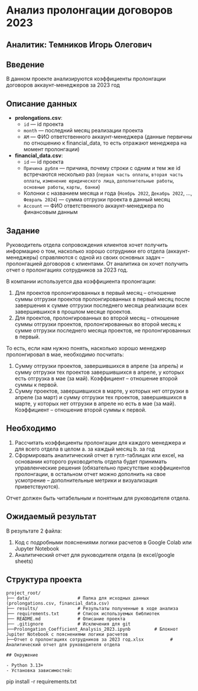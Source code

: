 # Анализ пролонгации договоров 2023

## Аналитик: Темников Игорь Олегович

## Введение
В данном проекте анализируются коэффициенты пролонгации договоров аккаунт-менеджеров за 2023 год

## Описание данных

- **prolongations.csv**:
  - `id` — id проекта
  - `month` — последний месяц реализации проекта
  - `AM` — ФИО ответственного аккаунт-менеджера (данные первичны по отношению к financial_data, то есть отражают менеджера на момент пролонгации)
- **financial_data.csv**:
  - `id` — id проекта
  - `Причина дубля` — причина, почему строки с одним и тем же id встречаются несколько раз (`первая часть оплаты`, `вторая часть оплаты`, `изменение юридического лица`, `дополнительные работы`, `основные работы`, `карты, банки`)
  - Колонки с названием месяца и года (`Ноябрь 2022`, `Декабрь 2022`, ..., `Февраль 2024`) — сумма отгрузки проекта в данный месяц
  - `Account` — ФИО ответственного аккаунт-менеджера по финансовым данным

## Задание

Руководитель отдела сопровождения клиентов хочет получить информацию о том, насколько хорошо сотрудники его отдела (аккаунт-менеджеры) справляются с одной из своих основных задач – пролонгацией договоров с клиентами. От аналитика он хочет получить отчет о пролонгациях сотрудников за 2023 год. 

В компании используется два коэффициента пролонгации:
1. Для проектов пролонгированных в первый месяц – отношение суммы отгрузки проектов пролонгированных в первый месяц после завершения к сумме отгрузки последнего месяца реализации всех завершившихся в прошлом месяце проектов.
2. Для проектов, пролонгированных во второй месяц – отношение суммы отгрузки проектов, пролонгированных во второй месяц к сумме отгрузки последнего месяца проектов, не пролонгированных в первый. 

То есть, если нам нужно понять, насколько хорошо менеджер пролонгировал в мае, необходимо посчитать:
1. Сумму отгрузки проектов, завершившихся в апреле (за апрель) и сумму отгрузки тех проектов завершившихся в апреле, у которых есть отгрузка в мае (за май). Коэффициент – отношение второй суммы к первой. 
2. Сумму проектов, завершившихся в марте, у которых нет отгрузки в апреле (за март) и сумму отгрузки тех проектов, завершившихся в марте, у которых нет отгрузки в апреле но есть в мае (за май). Коэффициент – отношение второй суммы к первой. 

## Необходимо
1. Рассчитать коэффициенты пролонгации для каждого менеджера и для всего отдела в целом
    a. за каждый месяц
    b. за год
2. Сформировать аналитический отчет в гугл-таблицах или excel, на основании которого руководитель отдела будет принимать управленческие решения (обязательно присутствие коэффициентов пролонгации, в остальном отчет можно дополнить на свое усмотрение – дополнительные метрики и визуализация приветствуются).

Отчет должен быть читабельным и понятным для руководителя отдела.

## Ожидаемый результат

В результате 2 файла:
1. Код с подробными пояснениями логики расчетов в Google Colab или Jupyter Notebook
2. Аналитический отчет для руководителя отдела (в excel/google sheets) 

## Структура проекта

```
project_root/
├── data/                  # Папка для исходных данных (prolongations.csv, financial_data.csv)
├── results/               # Результаты полученные в ходе анализа
├── requirements.txt       # Список используемых библиотек
├── README.md              # Описание проекта
├── .gitignore             # Исключения для git
├──Prolongation_Coefficient_Analysis_2023.ipynb         # Блокнот Jupiter Notebook с пояснениями логики расчетов 
├──Отчет о пролонгациях сотрудников за 2023 год.xlsx          # Аналитический отчет для руководителя отдела 

## Окружение

- Python 3.13+
- Установка зависимостей:
  ```
  pip install -r requirements.txt
  ``` 